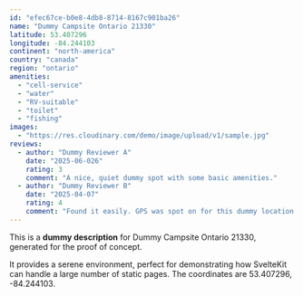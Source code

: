 ```yaml
---
id: "efec67ce-b0e8-4db8-8714-8167c901ba26"
name: "Dummy Campsite Ontario 21330"
latitude: 53.407296
longitude: -84.244103
continent: "north-america"
country: "canada"
region: "ontario"
amenities:
  - "cell-service"
  - "water"
  - "RV-suitable"
  - "toilet"
  - "fishing"
images:
  - "https://res.cloudinary.com/demo/image/upload/v1/sample.jpg"
reviews:
  - author: "Dummy Reviewer A"
    date: "2025-06-026"
    rating: 3
    comment: "A nice, quiet dummy spot with some basic amenities."
  - author: "Dummy Reviewer B"
    date: "2025-04-07"
    rating: 4
    comment: "Found it easily. GPS was spot on for this dummy location."
---
```


This is a **dummy description** for Dummy Campsite Ontario 21330, generated for the proof of concept.

It provides a serene environment, perfect for demonstrating how SvelteKit can handle a large number of static pages. The coordinates are 53.407296, -84.244103.
